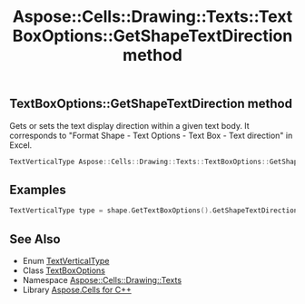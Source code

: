 ﻿---
title: Aspose::Cells::Drawing::Texts::TextBoxOptions::GetShapeTextDirection method
linktitle: GetShapeTextDirection
second_title: Aspose.Cells for C++ API Reference
description: 'Aspose::Cells::Drawing::Texts::TextBoxOptions::GetShapeTextDirection method. Gets or sets the text display direction within a given text body. It corresponds to "Format Shape - Text Options - Text Box - Text direction" in Excel in C++.'
type: docs
weight: 1000
url: /cpp/aspose.cells.drawing.texts/textboxoptions/getshapetextdirection/
---
## TextBoxOptions::GetShapeTextDirection method


Gets or sets the text display direction within a given text body. It corresponds to "Format Shape - Text Options - Text Box - Text direction" in Excel.

```cpp
TextVerticalType Aspose::Cells::Drawing::Texts::TextBoxOptions::GetShapeTextDirection()
```


## Examples


```cpp
TextVerticalType type = shape.GetTextBoxOptions().GetShapeTextDirection();
```

## See Also

* Enum [TextVerticalType](../../textverticaltype/)
* Class [TextBoxOptions](../)
* Namespace [Aspose::Cells::Drawing::Texts](../../)
* Library [Aspose.Cells for C++](../../../)
